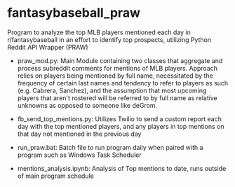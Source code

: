 # fantasybaseball_praw
Program to analyze the top MLB players mentioned each day in r/fantasybaseball in an effort to identify top prospects, utilizing Python Reddit API Wrapper (PRAW)

- praw_mod.py: Main Module containing two classes that aggregate and process subreddit comments for mentions of MLB players. Approach relies on players being mentioned by full name, necessitated by the frequency of certain last names and tendency to refer to players as such (e.g. Cabrera, Sanchez), and the assumption that most upcoming players that aren't rostered will be referred to by full name as relative unknowns as opposed to someone like deGrom. 

- fb_send_top_mentions.py: Utilizes Twilio to send a custom report each day with the top mentioned players, and any players in top mentions on that day not mentioned in the previous day

- run_praw.bat: Batch file to run program daily when paired with a program such as Windows Task Scheduler

- mentions_analysis.ipynb: Analysis of Top mentions to date, runs outside of main program schedule
